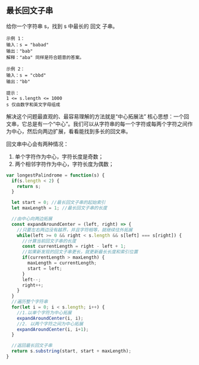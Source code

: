 ## 最长回文子串

给你一个字符串 s，找到 s 中最长的 回文 子串。

```
示例 1：
输入：s = "babad"
输出："bab"
解释："aba" 同样是符合题意的答案。

示例 2：
输入：s = "cbbd"
输出："bb"

提示：
1 <= s.length <= 1000
s 仅由数字和英文字母组成
```

解决这个问题最直观的、最容易理解的方法就是“中心拓展法”
核心思想：一个回文串，它总是有一个“中心”。我们可以从字符串的每一个字符或每两个字符之间作为中心，然后向两边扩展，看看能找到多长的回文串。

回文串中心会有两种情况：
1. 单个字符作为中心，字符长度是奇数；
2. 两个相邻字符作为中心，字符长度为偶数；

```js
var longestPalindrome = function(s) {
  if(s.length < 2) {
    return s;
  }

  let start = 0; //最长回文子串的起始索引
  let maxLength = 1; //最长回文子串的长度

  //由中心向两边拓展
  const expandAroundCenter = (left, right) => {
    //只要左右两边没有越界，并且字符相等，就继续往外拓展
    while(left >= 0 && right < s.length && s[left] === s[right]) {
      //计算当前回文子串的长度
      const currentLength = right - left + 1;
      //如果新发现的回文子串更长，就更新最长长度和索引位置
      if(currentLength > maxLength) {
        maxLength = currentLength;
        start = left;
      }
      left--;
      right++;
    }
  }
  //遍历整个字符串
  for(let i = 0; i < s.length; i++) {
    //1.以单个字符为中心拓展
    expandAroundCenter(i, i);
    //2. 以两个字符之间为中心拓展
    expandAroundCenter(i, i+1);
  }

  //返回最长回文子串
  return s.substring(start, start + maxLength);
}
```